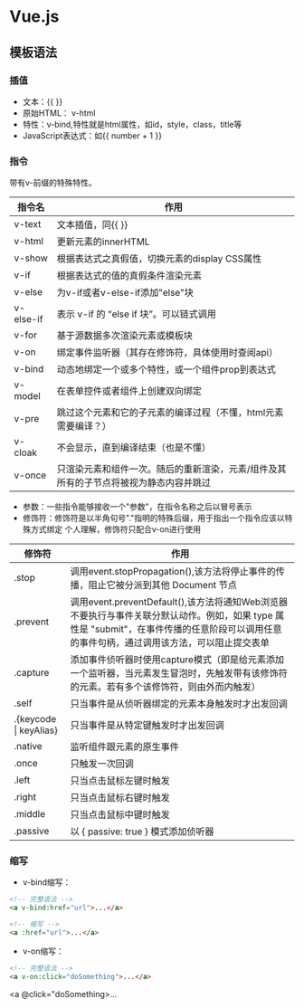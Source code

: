 # Vue.js
## 模板语法
### 插值
* 文本：{{ }}
* 原始HTML： v-html
* 特性：v-bind,特性就是html属性，如id，style，class，title等
* JavaScript表达式：如{{ number + 1 }}
### 指令
带有v-前缀的特殊特性。

| 指令名 | 作用 |
| ------ | ------ |
|v-text|文本插值，同{{ }}|
|v-html|更新元素的innerHTML|
|v-show|根据表达式之真假值，切换元素的display CSS属性|
|v-if|根据表达式的值的真假条件渲染元素|
|v-else|为v-if或者v-else-if添加"else"块|
|v-else-if|表示 v-if 的 “else if 块”。可以链式调用|
|v-for|基于源数据多次渲染元素或模板块|
|v-on|绑定事件监听器（其存在修饰符，具体使用时查阅api）|
|v-bind|动态地绑定一个或多个特性，或一个组件prop到表达式|
|v-model|在表单控件或者组件上创建双向绑定|
|v-pre|跳过这个元素和它的子元素的编译过程（不懂，html元素需要编译？）|
|v-cloak|不会显示，直到编译结束（也是不懂）|
|v-once|只渲染元素和组件一次。随后的重新渲染，元素/组件及其所有的子节点将被视为静态内容并跳过|
* 参数：一些指令能够接收一个"参数"，在指令名称之后以冒号表示
* 修饰符：修饰符是以半角句号"."指明的特殊后缀，用于指出一个指令应该以特殊方式绑定
个人理解，修饰符只配合v-on进行使用

|修饰符|作用|
|------|------|
|.stop|调用event.stopPropagation(),该方法将停止事件的传播，阻止它被分派到其他 Document 节点|
|.prevent|调用event.preventDefault(),该方法将通知Web浏览器不要执行与事件关联分默认动作。例如，如果 type 属性是 "submit"，在事件传播的任意阶段可以调用任意的事件句柄，通过调用该方法，可以阻止提交表单|
|.capture|添加事件侦听器时使用capture模式（即是给元素添加一个监听器，当元素发生冒泡时，先触发带有该修饰符的元素。若有多个该修饰符，则由外而内触发）|
|.self|只当事件是从侦听器绑定的元素本身触发时才出发回调|
|.{keycode \| keyAlias}|只当事件是从特定键触发时才出发回调|
|.native|监听组件跟元素的原生事件|
|.once|只触发一次回调|
|.left|只当点击鼠标左键时触发|
|.right|只当点击鼠标右键时触发|
|.middle|只当点击鼠标中键时触发|
|.passive|以 { passive: true } 模式添加侦听器|
### 缩写
* v-bind缩写：
```html
<!-- 完整语法 -->
<a v-bind:href="url">...</a>
```
```html
<!-- 缩写 -->
<a :href="url">...</a>
```
* v-on缩写：
```html
<!-- 完整语法 -->
<a v-on:click="doSomething">...</a>
```
<!-- 缩写 -->
<a @click="doSomething>...</a>
```
